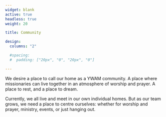 ```yaml
---
widget: blank
active: true
headless: true
weight: 20

title: Community

design:
  columns: "2"

  #spacing:
  #  padding: ["20px", "0", "20px", "0"]

---
```


We desire a place to call our home as a YWAM community. A place where missionaries can live together in an atmosphere of worship and prayer. A place to rest, and a place to dream.

Currently, we all live and meet in our own individual homes. But as our team grows, we need a place to centre ourselves: whether for worship and prayer, ministry, events, or just hanging out. 
